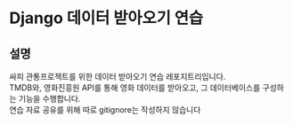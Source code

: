 # Django 데이터 받아오기 연습

## 설명
싸피 관통프로젝트를 위한 데이터 받아오기 연습 레포지트리입니다.  
TMDB와, 영화진흥원 API를 통해 영화 데이터를 받아오고, 그 데이터베이스를 구성하는 기능을 수행합니다.  
연습 자료 공유를 위해 따로 gitignore는 작성하지 않습니다